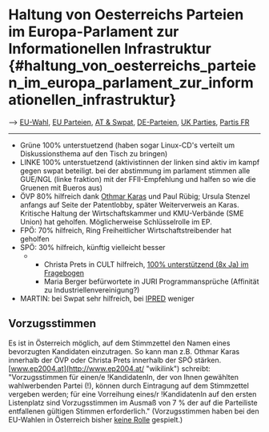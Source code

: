 # Haltung von Oesterreichs Parteien im Europa-Parlament zur Informationellen Infrastruktur {#haltung_von_oesterreichs_parteien_im_europa_parlament_zur_informationellen_infrastruktur}

\--\> [ EU-Wahl](ElectAct0405De "wikilink"), [ EU
Parteien](ElectPart0405De "wikilink"), [ AT &
Swpat](SwpatatDe "wikilink"), [
DE-Parteien](ElectDePart0405De "wikilink"), [ UK
Parties](ElectUkPart0405En "wikilink"), [ Partis
FR](ElectFr0405Fr "wikilink")

------------------------------------------------------------------------

-   Grüne 100% unterstuetzend (haben sogar Linux-CD\'s verteilt um
    Diskussionsthema auf den Tisch zu bringen)
-   LINKE 100% unterstuetzend (aktivistinnen der linken sind aktiv im
    kampf gegen swpat beteiligt. bei der abstimmung im parlament stimmen
    alle GUE/NGL (linke fraktion) mit der FFII-Empfehlung und halfen so
    wie die Gruenen mit Bueros aus)
-   ÖVP 80% hilfreich dank [ Othmar Karas](OthmarKarasDe "wikilink") und
    Paul Rübig; Ursula Stenzel anfangs auf Seite der Patentlobby, später
    Weiterverweis an Karas. Kritische Haltung der Wirtschaftskammer und
    KMU-Verbände (SME Union) hat geholfen. Möglicherweise Schlüsselrolle
    im EP.
-   FPÖ: 70% hilfreich, Ring Freiheitlicher Wirtschaftstreibender hat
    geholfen
-   SPÖ: 30% hilfreich, künftig vielleicht besser
    -   -   Christa Prets in CULT hilfreich, [ 100% unterstützend (8x
            Ja) im Fragebogen](ElectQuestResp0406En "wikilink")
        -   Maria Berger befürwortete in JURI Programmansprüche
            (Affinität zu Industriellenvereinigung?)
-   MARTIN: bei Swpat sehr hilfreich, bei
    [IPRED](http://plone.ffii.org/events/2004/ipred/ "wikilink") weniger

## Vorzugsstimmen

Es ist in Österreich möglich, auf dem Stimmzettel den Namen eines
bevorzugten Kandidaten einzutragen. So kann man z.B. Othmar Karas
innerhalb der ÖVP oder Christa Prets innerhalb der SPÖ stärken.
[www.ep2004.at](http://www.ep2004.at/ "wikilink") schreibt:
\"Vorzugsstimmen für einen/e !KandidatenIn, der von Ihnen gewählten
wahlwerbenden Partei (!), können durch Eintragung auf dem Stimmzettel
vergeben werden; für eine Vorreihung eines/r !KandidatenIn auf den
ersten Listenplatz sind Vorzugsstimmen im Ausmaß von 7 % der auf die
Parteiliste entfallenen gültigen Stimmen erforderlich.\" (Vorzugsstimmen
haben bei den EU-Wahlen in Österreich bisher [keine
Rolle](http://derstandard.at/standard.asp?id=1668669 "wikilink")
gespielt.)
